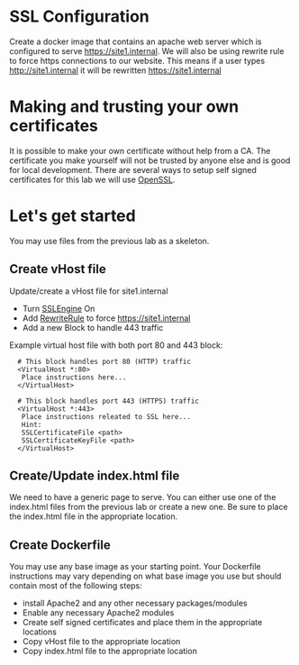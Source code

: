 # SSL Configuration 
Create a docker image that contains an apache web server which is configured to serve https://site1.internal. We will also be using rewrite rule to force https connections to our website. This means if a user types http://site1.internal it will be rewritten https://site1.internal 


# Making and trusting your own certificates
It is possible to make your own certificate without help from a CA. The certificate you make yourself will not be trusted by anyone else and is good for local development. There are several ways to setup self signed certificates for this lab we will use [OpenSSL](https://www.openssl.org/).

# Let's get started
You may use files from the previous lab as a skeleton.  

## Create vHost file
Update/create a vHost file for site1.internal
 - Turn [SSLEngine](https://httpd.apache.org/docs/2.4/mod/mod_ssl.html) On
 - Add [RewriteRule](https://httpd.apache.org/docs/2.4/mod/mod_rewrite.html) to force https://site1.internal
 - Add a new Block to handle 443 traffic  


 Example virtual host file with both port 80 and 443 block:
```
  # This block handles port 80 (HTTP) traffic
  <VirtualHost *:80>
   Place instructions here... 
  </VirtualHost> 

  # This block handles port 443 (HTTPS) traffic
  <VirtualHost *:443>
   Place instructions releated to SSL here... 
   Hint:
   SSLCertificateFile <path>
   SSLCertificateKeyFile <path> 
  </VirtualHost>
```

## Create/Update index.html file
We need to have a generic page to serve. You can either use one of the index.html files from the previous lab or create a new one. Be sure to place the index.html file in the appropriate location. 

## Create Dockerfile
 You may use any base image as your starting point. Your Dockerfile instructions may vary depending on what base image you use but should contain most of the following steps:
 - install Apache2 and any other necessary packages/modules
 - Enable any necessary Apache2 modules 
 - Create self signed certificates and place them in the appropriate locations
 - Copy vHost file to the appropriate location 
 - Copy index.html file to the appropriate location
